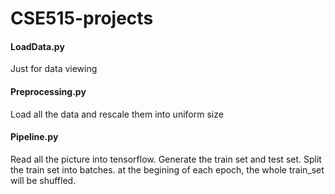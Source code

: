 # CSE515-projects

#### LoadData.py  
Just for data viewing  
#### Preprocessing.py  
Load all the data and rescale them into uniform size  
#### Pipeline.py 
Read all the picture into tensorflow.
Generate the train set and test set.
Split the train set into batches. at the begining of each epoch, the whole train_set will be shuffled.
